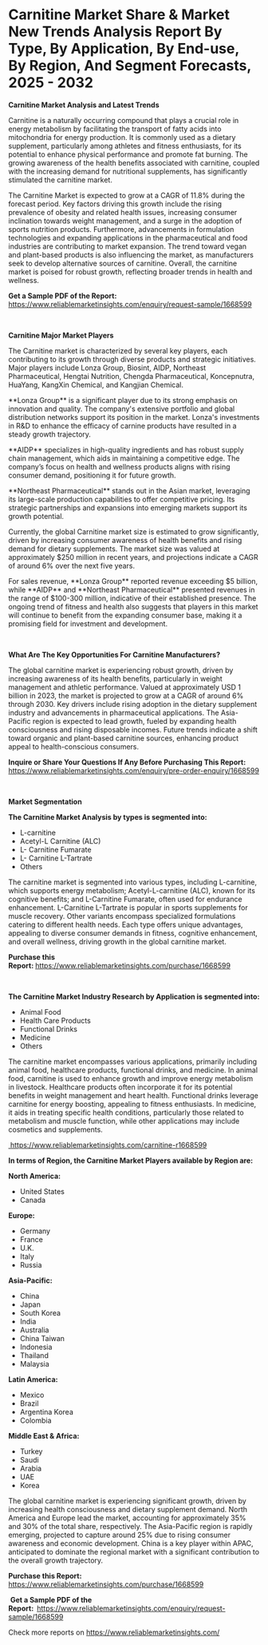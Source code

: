 <p><h1>Carnitine Market Share & Market New Trends Analysis Report By Type, By Application, By End-use, By Region, And Segment Forecasts, 2025 - 2032</h1></p><p><strong>Carnitine Market Analysis and Latest Trends</strong></p>
<p><p>Carnitine is a naturally occurring compound that plays a crucial role in energy metabolism by facilitating the transport of fatty acids into mitochondria for energy production. It is commonly used as a dietary supplement, particularly among athletes and fitness enthusiasts, for its potential to enhance physical performance and promote fat burning. The growing awareness of the health benefits associated with carnitine, coupled with the increasing demand for nutritional supplements, has significantly stimulated the carnitine market.</p><p>The Carnitine Market is expected to grow at a CAGR of 11.8% during the forecast period. Key factors driving this growth include the rising prevalence of obesity and related health issues, increasing consumer inclination towards weight management, and a surge in the adoption of sports nutrition products. Furthermore, advancements in formulation technologies and expanding applications in the pharmaceutical and food industries are contributing to market expansion. The trend toward vegan and plant-based products is also influencing the market, as manufacturers seek to develop alternative sources of carnitine. Overall, the carnitine market is poised for robust growth, reflecting broader trends in health and wellness.</p></p>
<p><strong>Get a Sample PDF of the Report:&nbsp;</strong> <a href="https://www.reliablemarketinsights.com/enquiry/request-sample/1668599?utm_campaign=2232&utm_medium=2&utm_source=Github&utm_content=ia&utm_term=01042025&utm_id=carnitine">https://www.reliablemarketinsights.com/enquiry/request-sample/1668599</a></p>
<p>&nbsp;</p>
<p><strong>Carnitine Major Market Players</strong></p>
<p><p>The Carnitine market is characterized by several key players, each contributing to its growth through diverse products and strategic initiatives. Major players include Lonza Group, Biosint, AIDP, Northeast Pharmaceutical, Hengtai Nutrition, Chengda Pharmaceutical, Koncepnutra, HuaYang, KangXin Chemical, and Kangjian Chemical. </p><p>**Lonza Group** is a significant player due to its strong emphasis on innovation and quality. The company's extensive portfolio and global distribution networks support its position in the market. Lonza's investments in R&D to enhance the efficacy of carnine products have resulted in a steady growth trajectory.</p><p>**AIDP** specializes in high-quality ingredients and has robust supply chain management, which aids in maintaining a competitive edge. The company’s focus on health and wellness products aligns with rising consumer demand, positioning it for future growth.</p><p>**Northeast Pharmaceutical** stands out in the Asian market, leveraging its large-scale production capabilities to offer competitive pricing. Its strategic partnerships and expansions into emerging markets support its growth potential.</p><p>Currently, the global Carnitine market size is estimated to grow significantly, driven by increasing consumer awareness of health benefits and rising demand for dietary supplements. The market size was valued at approximately $250 million in recent years, and projections indicate a CAGR of around 6% over the next five years.</p><p>For sales revenue, **Lonza Group** reported revenue exceeding $5 billion, while **AIDP** and **Northeast Pharmaceutical** presented revenues in the range of $100-300 million, indicative of their established presence. The ongoing trend of fitness and health also suggests that players in this market will continue to benefit from the expanding consumer base, making it a promising field for investment and development.</p></p>
<p>&nbsp;</p>
<p><strong>What Are The Key Opportunities For Carnitine Manufacturers?</strong></p>
<p><p>The global carnitine market is experiencing robust growth, driven by increasing awareness of its health benefits, particularly in weight management and athletic performance. Valued at approximately USD 1 billion in 2023, the market is projected to grow at a CAGR of around 6% through 2030. Key drivers include rising adoption in the dietary supplement industry and advancements in pharmaceutical applications. The Asia-Pacific region is expected to lead growth, fueled by expanding health consciousness and rising disposable incomes. Future trends indicate a shift toward organic and plant-based carnitine sources, enhancing product appeal to health-conscious consumers.</p></p>
<p><strong>Inquire or Share Your Questions If Any Before Purchasing This Report:</strong> <a href="https://www.reliablemarketinsights.com/enquiry/pre-order-enquiry/1668599?utm_campaign=2232&utm_medium=2&utm_source=Github&utm_content=ia&utm_term=01042025&utm_id=carnitine">https://www.reliablemarketinsights.com/enquiry/pre-order-enquiry/1668599</a></p>
<p>&nbsp;</p>
<p><strong>Market Segmentation</strong></p>
<p><strong>The Carnitine Market Analysis by types is segmented into:</strong></p>
<p><ul><li>L-carnitine</li><li>Acetyl-L Carnitine (ALC)</li><li>L- Carnitine Fumarate</li><li>L- Carnitine L-Tartrate</li><li>Others</li></ul></p>
<p><p>The carnitine market is segmented into various types, including L-carnitine, which supports energy metabolism; Acetyl-L-carnitine (ALC), known for its cognitive benefits; and L-Carnitine Fumarate, often used for endurance enhancement. L-Carnitine L-Tartrate is popular in sports supplements for muscle recovery. Other variants encompass specialized formulations catering to different health needs. Each type offers unique advantages, appealing to diverse consumer demands in fitness, cognitive enhancement, and overall wellness, driving growth in the global carnitine market.</p></p>
<p><strong>Purchase this Report:&nbsp;</strong><a href="https://www.reliablemarketinsights.com/purchase/1668599?utm_campaign=2232&utm_medium=2&utm_source=Github&utm_content=ia&utm_term=01042025&utm_id=carnitine">https://www.reliablemarketinsights.com/purchase/1668599</a></p>
<p>&nbsp;</p>
<p><strong>The Carnitine Market Industry Research by Application is segmented into:</strong></p>
<p><ul><li>Animal Food</li><li>Health Care Products</li><li>Functional Drinks</li><li>Medicine</li><li>Others</li></ul></p>
<p><p>The carnitine market encompasses various applications, primarily including animal food, healthcare products, functional drinks, and medicine. In animal food, carnitine is used to enhance growth and improve energy metabolism in livestock. Healthcare products often incorporate it for its potential benefits in weight management and heart health. Functional drinks leverage carnitine for energy boosting, appealing to fitness enthusiasts. In medicine, it aids in treating specific health conditions, particularly those related to metabolism and muscle function, while other applications may include cosmetics and supplements.</p></p>
<p><a href="https://www.reliablemarketinsights.com/carnitine-r1668599?utm_campaign=2232&utm_medium=2&utm_source=Github&utm_content=ia&utm_term=01042025&utm_id=carnitine">&nbsp;https://www.reliablemarketinsights.com/carnitine-r1668599</a></p>
<p><strong>In terms of Region, the Carnitine Market Players available by Region are:</strong></p>
<p>
    <p> <strong> North America: </strong>
        <ul>
            <li>United States</li>
            <li>Canada</li>
        </ul>
        </p> 
    <p> <strong> Europe: </strong>
        <ul>
            <li>Germany</li>
            <li>France</li>
            <li>U.K.</li>
            <li>Italy</li>
            <li>Russia</li>
        </ul>
        </p> 
    <p> <strong> Asia-Pacific: </strong>
        <ul>
            <li>China</li>
            <li>Japan</li>
            <li>South Korea</li>
            <li>India</li>
            <li>Australia</li>
            <li>China Taiwan</li>
            <li>Indonesia</li>
            <li>Thailand</li>
            <li>Malaysia</li>
        </ul>
        </p> 
    <p> <strong> Latin America: </strong>
        <ul>
            <li>Mexico</li>
            <li>Brazil</li>
            <li>Argentina Korea</li>
            <li>Colombia</li>
        </ul>
        </p> 
    <p> <strong> Middle East & Africa: </strong>
        <ul>
            <li>Turkey</li>
            <li>Saudi</li>
            <li>Arabia</li>
            <li>UAE</li>
            <li>Korea</li>
        </ul>
    </p>
    </p>
<p><p>The global carnitine market is experiencing significant growth, driven by increasing health consciousness and dietary supplement demand. North America and Europe lead the market, accounting for approximately 35% and 30% of the total share, respectively. The Asia-Pacific region is rapidly emerging, projected to capture around 25% due to rising consumer awareness and economic development. China is a key player within APAC, anticipated to dominate the regional market with a significant contribution to the overall growth trajectory.</p></p>
<p><strong>Purchase this Report: </strong><a href="https://www.reliablemarketinsights.com/purchase/1668599?utm_campaign=2232&utm_medium=2&utm_source=Github&utm_content=ia&utm_term=01042025&utm_id=carnitine">https://www.reliablemarketinsights.com/purchase/1668599</a></p>
<p>&nbsp;<strong>Get a Sample PDF of the Report:&nbsp;&nbsp;</strong><a href="https://www.reliablemarketinsights.com/enquiry/request-sample/1668599?utm_campaign=2232&utm_medium=2&utm_source=Github&utm_content=ia&utm_term=01042025&utm_id=carnitine">https://www.reliablemarketinsights.com/enquiry/request-sample/1668599</a></p>
<p><strong></strong></p>
<p>Check more reports on <a href="https://www.reliablemarketinsights.com/?utm_campaign=2232&utm_medium=2&utm_source=Github&utm_content=ia&utm_term=01042025&utm_id=carnitine">https://www.reliablemarketinsights.com/</a></p>